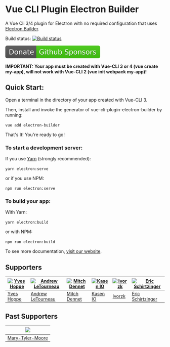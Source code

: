 # Vue CLI Plugin Electron Builder

A Vue Cli 3/4 plugin for Electron with no required configuration that uses [Electron Builder](https://www.electron.build/).

Build status: [![Build status](https://github.com/nklayman/vue-cli-plugin-electron-builder/workflows/Node%20CI/badge.svg)](https://github.com/nklayman/vue-cli-plugin-electron-builder/actions)

[![Sponsor](./docs/.vuepress/public/sponsorShield.svg)](https://github.com/sponsors/nklayman)

**IMPORTANT: Your app must be created with Vue-CLI 3 or 4 (vue create my-app), will not work with Vue-CLI 2 (vue init webpack my-app)!**

## Quick Start:

Open a terminal in the directory of your app created with Vue-CLI 3.

Then, install and invoke the generator of vue-cli-plugin-electron-builder by running:

`vue add electron-builder`

That's It! You're ready to go!

### To start a development server:

If you use [Yarn](https://yarnpkg.com/en/) (strongly recommended):

`yarn electron:serve`

or if you use NPM:

`npm run electron:serve`

### To build your app:

With Yarn:

`yarn electron:build`

or with NPM:

`npm run electron:build`

To see more documentation, [visit our website](https://nklayman.github.io/vue-cli-plugin-electron-builder/guide/guide.html).

## Supporters

| [![Yves Hoppe](https://avatars1.githubusercontent.com/u/897638?s=64&v=4)](https://github.com/yvesh) | [![Andrew LeTourneau](https://avatars2.githubusercontent.com/u/2807807?s=64&v=4)](https://github.com/centerorbit) | [![Mitch Dennet](https://avatars2.githubusercontent.com/u/16268619?s=64&v=4)](https://github.com/mitchdennett) | [![Kasen IO](https://avatars0.githubusercontent.com/u/52365539?s=64)](https://kasen.io) | [![Ivorzk](https://avatars2.githubusercontent.com/u/7390138?s=64)](https://github.com/Ivorzk) | [![Eric Schirtzinger](https://avatars2.githubusercontent.com/u/24927782?s=64)](https://github.com/eschirtz) |
| --------------------------------------------------------------------------------------------------- | ----------------------------------------------------------------------------------------------------------------- | -------------------------------------------------------------------------------------------------------------- | --------------------------------------------------------------------------------------- | --------------------------------------------------------------------------------------------- | ----------------------------------------------------------------------------------------------------------- |
| [Yves Hoppe](https://github.com/yvesh)                                                              | [Andrew LeTourneau](https://github.com/centerorbit)                                                               | [Mitch Dennet](https://github.com/mitchdennett)                                                                | [Kasen IO](https://kasen.io)                                                            | [Ivorzk](https://github.com/Ivorzk)                                                           | [Eric Schirtzinger](https://github.com/eschirtz)                                                            |

## Past Supporters

| [<img src="https://avatars2.githubusercontent.com/u/46167401?s=64&v=4" width="64">](https://github.com/Mary-Tyler-Moore) |
| ------------------------------------------------------------------------------------------------------------------------ |
| [Mary-Tyler-Moore](https://github.com/Mary-Tyler-Moore)                                                                  |
